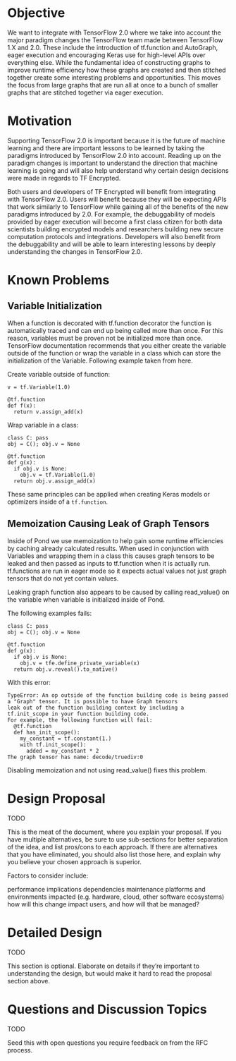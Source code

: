 # Objective

We want to integrate with TensorFlow 2.0 where we take into account the major paradigm changes the TensorFlow team made between TensorFlow 1.X and 2.0. These include the introduction of tf.function and AutoGraph, eager execution and encouraging Keras use for high-level APIs over everything else. While the fundamental idea of constructing graphs to improve runtime efficiency how these graphs are created and then stitched together create some interesting problems and opportunities. This moves the focus from large graphs that are run all at once to a bunch of smaller graphs that are stitched together via eager execution.

# Motivation
Supporting TensorFlow 2.0 is important because it is the future of machine learning and there are important lessons to be learned by taking the paradigms introduced by TensorFlow 2.0 into account. Reading up on the paradigm changes is important to understand the direction that machine learning is going and will also help understand why certain design decisions were made in regards to TF Encrypted.

Both users and developers of TF Encrypted will benefit from integrating with TensorFlow 2.0. Users will benefit because they will be expecting APIs that work similarly to TensorFlow while gaining all of the benefits of the new paradigms introduced by 2.0. For example, the debuggability of models provided by eager execution will become a first class citizen for both data scientists building encrypted models and researchers building new secure computation protocols and integrations. Developers will also benefit from the debuggability and will be able to learn interesting lessons by deeply understanding the changes in TensorFlow 2.0.

# Known Problems

## Variable Initialization
When a function is decorated with tf.function decorator the function is automatically traced and can end up being called more than once. For this reason, variables must be proven not be initialized more than once. TensorFlow documentation recommends that you either create the variable outside of the function or wrap the variable in a class which can store the initialization of the Variable. Following example taken from here.

Create variable outside of function:

```
v = tf.Variable(1.0)

@tf.function
def f(x):
  return v.assign_add(x)
```

Wrap variable in a class:

```
class C: pass
obj = C(); obj.v = None

@tf.function
def g(x):
  if obj.v is None:
    obj.v = tf.Variable(1.0)
  return obj.v.assign_add(x)
```

These same principles can be applied when creating Keras models or optimizers inside of a `tf.function`.

## Memoization Causing Leak of Graph Tensors

Inside of Pond we use memoization to help gain some runtime efficiencies by caching already calculated results. When used in conjunction with Variables and wrapping them in a class this causes graph tensors to be leaked and then passed as inputs to tf.function when it is actually run. tf.functions are run in eager mode so it expects actual values not just graph tensors that do not yet contain values.

Leaking graph function also appears to be caused by calling read_value() on the variable when variable is initialized inside of Pond.

The following examples fails:

```
class C: pass
obj = C(); obj.v = None

@tf.function
def g(x):
  if obj.v is None:
    obj.v = tfe.define_private_variable(x)
  return obj.v.reveal().to_native()
```

With this error:

```
TypeError: An op outside of the function building code is being passed
a "Graph" tensor. It is possible to have Graph tensors
leak out of the function building context by including a
tf.init_scope in your function building code.
For example, the following function will fail:
  @tf.function
  def has_init_scope():
    my_constant = tf.constant(1.)
    with tf.init_scope():
      added = my_constant * 2
The graph tensor has name: decode/truediv:0
```

Disabling memoization and not using read_value() fixes this problem.

# Design Proposal

TODO

This is the meat of the document, where you explain your proposal. If you have multiple alternatives, be sure to use sub-sections for better separation of the idea, and list pros/cons to each approach. If there are alternatives that you have eliminated, you should also list those here, and explain why you believe your chosen approach is superior.

Factors to consider include:

performance implications
dependencies
maintenance
platforms and environments impacted (e.g. hardware, cloud, other software ecosystems)
how will this change impact users, and how will that be managed?

# Detailed Design

TODO

This section is optional. Elaborate on details if they’re important to understanding the design, but would make it hard to read the proposal section above.

# Questions and Discussion Topics

TODO

Seed this with open questions you require feedback on from the RFC process.

